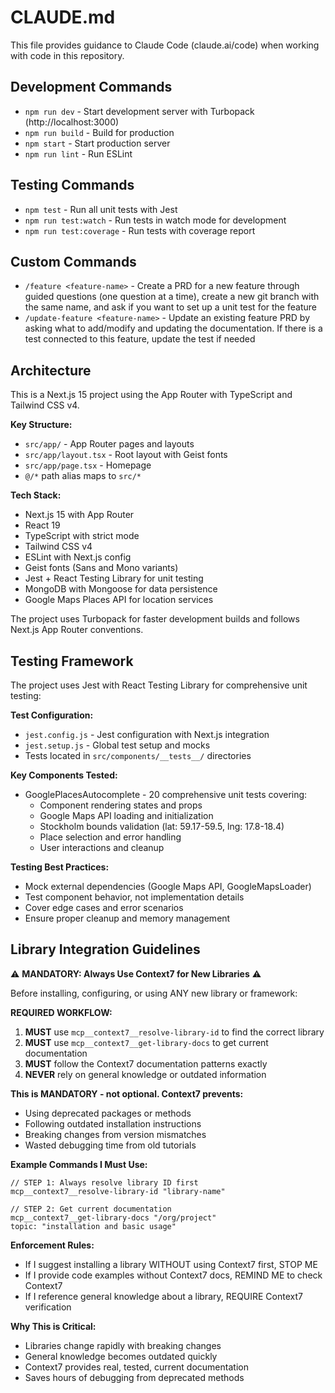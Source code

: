 # CLAUDE.md

This file provides guidance to Claude Code (claude.ai/code) when working with code in this repository.

## Development Commands

- `npm run dev` - Start development server with Turbopack (http://localhost:3000)
- `npm run build` - Build for production
- `npm start` - Start production server
- `npm run lint` - Run ESLint

## Testing Commands

- `npm test` - Run all unit tests with Jest
- `npm run test:watch` - Run tests in watch mode for development
- `npm run test:coverage` - Run tests with coverage report

## Custom Commands

- `/feature <feature-name>` - Create a PRD for a new feature through guided questions (one question at a time), create a new git branch with the same name, and ask if you want to set up a unit test for the feature
- `/update-feature <feature-name>` - Update an existing feature PRD by asking what to add/modify and updating the documentation. If there is a test connected to this feature, update the test if needed

## Architecture

This is a Next.js 15 project using the App Router with TypeScript and Tailwind CSS v4.

**Key Structure:**
- `src/app/` - App Router pages and layouts
- `src/app/layout.tsx` - Root layout with Geist fonts
- `src/app/page.tsx` - Homepage
- `@/*` path alias maps to `src/*`

**Tech Stack:**
- Next.js 15 with App Router
- React 19
- TypeScript with strict mode
- Tailwind CSS v4 
- ESLint with Next.js config
- Geist fonts (Sans and Mono variants)
- Jest + React Testing Library for unit testing
- MongoDB with Mongoose for data persistence
- Google Maps Places API for location services

The project uses Turbopack for faster development builds and follows Next.js App Router conventions.

## Testing Framework

The project uses Jest with React Testing Library for comprehensive unit testing:

**Test Configuration:**
- `jest.config.js` - Jest configuration with Next.js integration
- `jest.setup.js` - Global test setup and mocks
- Tests located in `src/components/__tests__/` directories

**Key Components Tested:**
- GooglePlacesAutocomplete - 20 comprehensive unit tests covering:
  * Component rendering states and props
  * Google Maps API loading and initialization
  * Stockholm bounds validation (lat: 59.17-59.5, lng: 17.8-18.4)
  * Place selection and error handling
  * User interactions and cleanup

**Testing Best Practices:**
- Mock external dependencies (Google Maps API, GoogleMapsLoader)
- Test component behavior, not implementation details
- Cover edge cases and error scenarios
- Ensure proper cleanup and memory management

## Library Integration Guidelines

⚠️ **MANDATORY: Always Use Context7 for New Libraries** ⚠️

Before installing, configuring, or using ANY new library or framework:

**REQUIRED WORKFLOW:**
1. **MUST** use `mcp__context7__resolve-library-id` to find the correct library
2. **MUST** use `mcp__context7__get-library-docs` to get current documentation  
3. **MUST** follow the Context7 documentation patterns exactly
4. **NEVER** rely on general knowledge or outdated information

**This is MANDATORY - not optional. Context7 prevents:**
- Using deprecated packages or methods
- Following outdated installation instructions
- Breaking changes from version mismatches
- Wasted debugging time from old tutorials

**Example Commands I Must Use:**
```
// STEP 1: Always resolve library ID first
mcp__context7__resolve-library-id "library-name"

// STEP 2: Get current documentation  
mcp__context7__get-library-docs "/org/project" 
topic: "installation and basic usage"
```

**Enforcement Rules:**
- If I suggest installing a library WITHOUT using Context7 first, STOP ME
- If I provide code examples without Context7 docs, REMIND ME to check Context7
- If I reference general knowledge about a library, REQUIRE Context7 verification

**Why This is Critical:**
- Libraries change rapidly with breaking changes
- General knowledge becomes outdated quickly
- Context7 provides real, tested, current documentation
- Saves hours of debugging from deprecated methods